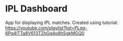 # IPL Dashboard
App for displaying IPL matches. Created using tutorial: https://youtube.com/playlist?list=PLqq-6Pq4lTTa8V613TZhGq4o8hSgkMGQ0
